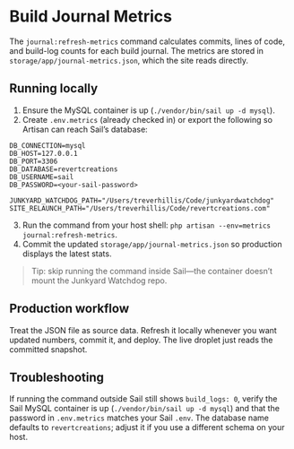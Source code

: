 # Build Journal Metrics

The `journal:refresh-metrics` command calculates commits, lines of code, and build-log counts for each build journal. The metrics are stored in `storage/app/journal-metrics.json`, which the site reads directly.

## Running locally

1. Ensure the MySQL container is up (`./vendor/bin/sail up -d mysql`).
2. Create `.env.metrics` (already checked in) or export the following so Artisan can reach Sail’s database:

```
DB_CONNECTION=mysql
DB_HOST=127.0.0.1
DB_PORT=3306
DB_DATABASE=revertcreations
DB_USERNAME=sail
DB_PASSWORD=<your-sail-password>

JUNKYARD_WATCHDOG_PATH="/Users/treverhillis/Code/junkyardwatchdog"
SITE_RELAUNCH_PATH="/Users/treverhillis/Code/revertcreations.com"
```

3. Run the command from your host shell: `php artisan --env=metrics journal:refresh-metrics`.
4. Commit the updated `storage/app/journal-metrics.json` so production displays the latest stats.

> Tip: skip running the command inside Sail—the container doesn’t mount the Junkyard Watchdog repo.

## Production workflow

Treat the JSON file as source data. Refresh it locally whenever you want updated numbers, commit it, and deploy. The live droplet just reads the committed snapshot.

## Troubleshooting

If running the command outside Sail still shows `build_logs: 0`, verify the Sail MySQL container is up (`./vendor/bin/sail up -d mysql`) and that the password in `.env.metrics` matches your Sail `.env`. The database name defaults to `revertcreations`; adjust it if you use a different schema on your host.
